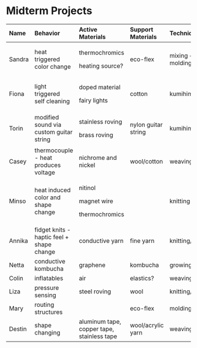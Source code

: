 # Midterm Projects

<table>
  <thead>
    <tr>
      <th style="text-align:left">Name</th>
      <th style="text-align:left">Behavior</th>
      <th style="text-align:left">Active Materials</th>
      <th style="text-align:left">Support Materials</th>
      <th style="text-align:left">Techniques</th>
      <th style="text-align:left">Topology</th>
    </tr>
  </thead>
  <tbody>
    <tr>
      <td style="text-align:left">Sandra</td>
      <td style="text-align:left">heat triggered
        <br />color change</td>
      <td style="text-align:left">
        <p>thermochromics</p>
        <p>heating source?</p>
      </td>
      <td style="text-align:left">eco-flex</td>
      <td style="text-align:left">mixing +
        <br />molding</td>
      <td style="text-align:left">flat</td>
    </tr>
    <tr>
      <td style="text-align:left">Fiona</td>
      <td style="text-align:left">light triggered
        <br />self cleaning</td>
      <td style="text-align:left">
        <p>doped material</p>
        <p>fairy lights</p>
      </td>
      <td style="text-align:left">cotton</td>
      <td style="text-align:left">kumihimo/ woven</td>
      <td style="text-align:left">tubular yarn,
        <br />flat woven</td>
    </tr>
    <tr>
      <td style="text-align:left">Torin</td>
      <td style="text-align:left">modified sound via custom guitar string</td>
      <td style="text-align:left">
        <p>stainless roving</p>
        <p>brass roving</p>
      </td>
      <td style="text-align:left">nylon guitar string</td>
      <td style="text-align:left">kumihimo / plying</td>
      <td style="text-align:left">tubular</td>
    </tr>
    <tr>
      <td style="text-align:left">Casey</td>
      <td style="text-align:left">thermocouple - heat produces voltage</td>
      <td style="text-align:left">nichrome and nickel</td>
      <td style="text-align:left">wool/cotton</td>
      <td style="text-align:left">weaving</td>
      <td style="text-align:left">flat</td>
    </tr>
    <tr>
      <td style="text-align:left">Minso</td>
      <td style="text-align:left">heat induced color and shape change</td>
      <td style="text-align:left">
        <p>nitinol</p>
        <p>magnet wire</p>
        <p>thermochromics</p>
      </td>
      <td style="text-align:left"></td>
      <td style="text-align:left">knitting / painting</td>
      <td style="text-align:left">flat?</td>
    </tr>
    <tr>
      <td style="text-align:left">Annika</td>
      <td style="text-align:left">fidget knits - haptic feel + shape change</td>
      <td style="text-align:left">conductive yarn</td>
      <td style="text-align:left">fine yarn</td>
      <td style="text-align:left">knitting/weaving/braiding</td>
      <td style="text-align:left">variable</td>
    </tr>
    <tr>
      <td style="text-align:left">Netta</td>
      <td style="text-align:left">conductive kombucha</td>
      <td style="text-align:left">graphene</td>
      <td style="text-align:left">kombucha</td>
      <td style="text-align:left">growing</td>
      <td style="text-align:left">flat</td>
    </tr>
    <tr>
      <td style="text-align:left">Colin</td>
      <td style="text-align:left">inflatables</td>
      <td style="text-align:left">air</td>
      <td style="text-align:left">elastics?</td>
      <td style="text-align:left">weaving</td>
      <td style="text-align:left">variable</td>
    </tr>
    <tr>
      <td style="text-align:left">Liza</td>
      <td style="text-align:left">pressure sensing</td>
      <td style="text-align:left">steel roving</td>
      <td style="text-align:left">wool</td>
      <td style="text-align:left">knitting/felting</td>
      <td style="text-align:left">tubular</td>
    </tr>
    <tr>
      <td style="text-align:left">Mary</td>
      <td style="text-align:left">routing structures</td>
      <td style="text-align:left"></td>
      <td style="text-align:left">eco-flex</td>
      <td style="text-align:left">molding?</td>
      <td style="text-align:left">flat</td>
    </tr>
    <tr>
      <td style="text-align:left">Destin</td>
      <td style="text-align:left">shape changing</td>
      <td style="text-align:left">aluminum tape, copper tape, stainless tape</td>
      <td style="text-align:left">wool/acrylic yarn</td>
      <td style="text-align:left">weaving/felting</td>
      <td style="text-align:left">flat</td>
    </tr>
  </tbody>
</table>

